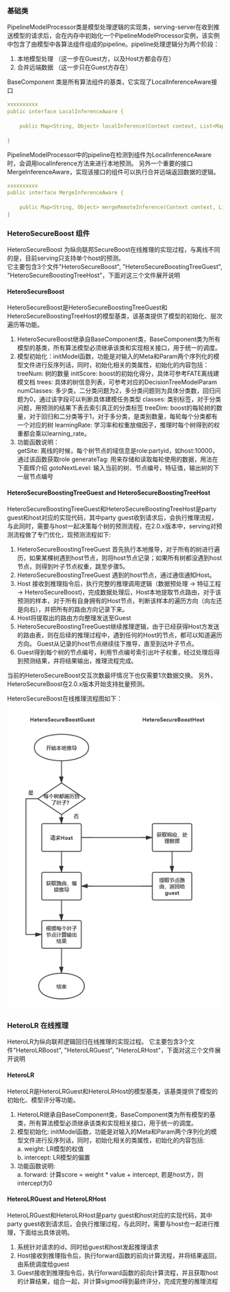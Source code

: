 ### 基础类
PipelineModelProcessor类是模型处理逻辑的实现类，serving-server在收到推送模型的请求后，会在内存中初始化一个PipelineModelProcessor实例，该实例中包含了由模型中各算法组件组成的pipeline。pipeline处理逻辑分为两个阶段：  
1) 本地模型处理 （这一步在Guest方，以及Host方都会存在）  
2) 合并远端数据 （这一步只在Guest方存在）  

BaseComponent 类是所有算法组件的基类，它实现了LocalInferenceAware接口  
```yml
xxxxxxxxxx
public interface LocalInferenceAware {
​
    public Map<String, Object> localInference(Context context, List<Map<String, Object>> input);
​
}
```
PipelineModelProcessor中的pipeline在检测到组件为LocalInferenceAware时，会调用localInference方法来进行本地预测。
另外一个重要的接口MergeInferenceAware，实现该接口的组件可以执行合并远端返回数据的逻辑。  
```yml
xxxxxxxxxx
public interface MergeInferenceAware {
​
    public Map<String, Object> mergeRemoteInference(Context context, List<Map<String, Object>> localData, Map<String, Object> remoteData);
}
```

### HeteroSecureBoost 组件
HeteroSecureBoost 为纵向联邦SecureBoost在线推理的实现过程，与离线不同的是，目前serving只支持单个host的预测。  
它主要包含3个文件"HeteroSecureBoost", "HeteroSecureBoostingTreeGuest", "HeteroSecureBoostingTreeHost"，下面对这三个文件展开说明

#### HeteroSecureBoost
HeteroSecureBoost是HeteroSecureBoostingTreeGuest和HeteroSecureBoostingTreeHost的模型基类，该基类提供了模型的初始化、层次遍历等功能。

1. HeteroSecureBoost继承自BaseComponent类，BaseComponent类为所有模型的基类，所有算法模型必须继承该类和实现相关接口，用于统一的调度。
2. 模型初始化：initModel函数，功能是对输入的Meta和Param两个序列化的模型文件进行反序列话，同时，初始化相关的类属性，初始化的内容包括：  
treeNum: 树的数量
initScore: boost的初始化得分，具体可参考FATE离线建模文档
trees: 具体的树信息列表，可参考对应的DecisionTreeModelParam
numClasses: 多少类，二分类问题为2，多分类问题则为具体分类数，回归问题为0，通过该字段可以判断具体建模任务类型
classes: 类别标签，对于分类问题，用预测的结果下表去索引真正的分类标签
treeDim: boost的每轮树的数量，对于回归和二分类等于1，对于多分类，是类别数量，每轮每个分类都有一个对应的树
learningRate: 学习率和权重放缩因子，推理时每个树得到的权重都会乘以learning_rate。
3. 功能函数说明：  
getSite: 离线的时候，每个树节点的域信息是role:partyid，如host:10000，通过该函数获取role
generateTag: 用来存储和读取每轮使用的数据，用法在下面辉介绍
gotoNextLevel: 输入当前的树、节点编号，特征值，输出树的下一层节点编号  

#### HeteroSecureBoostingTreeGuest and HeteroSecureBoostingTreeHost
HeteroSecureBoostingTreeGuest和HeteroSecureBoostingTreeHost是party guest和host对应的实现代码，其中party guest收到请求后，会执行推理流程，与此同时，需要与host一起决策每个树的预测流程，在2.0.x版本中，serving对预测流程做了专门优化，现预测流程如下:

1. HeteroSecureBoostingTreeGuest 首先执行本地推导，对于所有的树进行遍历，如果某棵树遇到host节点，则将host节点记录；如果所有树都没遇到host节点，则得到叶子节点权重，跳至步骤5。
2. HeteroSecureBoostingTreeGuest 遇到的host节点，通过通信通知Host。
3. Host 接收到推理指令后，执行完整的推理调用逻辑（数据预处理 -> 特征工程 -> HeteroSecureBoost)，完成数据处理后，Host本地提取节点路由，对于该预测的样本，对于所有自身拥有的Host节点，判断该样本的遍历方向（向左还是向右），并把所有的路由方向记录下来。
4. Host将提取出的路由方向整理发送至Guest
5. HeteroSecureBoostingTreeGuest继续推理逻辑，由于已经获得Host方发送的路由表，则在后续的推理过程中，遇到任何的Host的节点，都可以知道遍历方向。 Guest从记录的host节点继续往下推导，直至到达叶子节点。
6. Guest得到每个树的节点编号，利用节点编号索引出叶子权重，经过处理后得到预测结果，并将结果输出，推理流程完成。  

当前的HeteroSecureBoost交互次数最坏情况下也仅需要1次数据交换。
另外，HeteroSecureBoost在2.0.x版本开始支持批量预测。

HeteroSecureBoost在线推理流程图如下：
![inference_flow](../img/inference_flow.jpg)

### HeteroLR 在线推理
HeteroLR为纵向联邦逻辑回归在线推理的实现过程。
它主要包含3个文件"HeteroLRBoost", "HeteroLRGuest", "HeteroLRHost"，下面对这三个文件展开说明
#### HeteroLR
HeteroLR是HeteroLRGuest和HeteroLRHost的模型基类，该基类提供了模型的初始化、模型评分等功能。

1. HeteroLR继承自BaseComponent类，BaseComponent类为所有模型的基类，所有算法模型必须继承该类和实现相关接口，用于统一的调度。
2. 模型初始化: initModel函数，功能是对输入的Meta和Param两个序列化的模型文件进行反序列话，同时，初始化相关的类属性，初始化的内容包括:  
    a. weight: LR模型的权值  
    b. intercept: LR模型的偏置
3. 功能函数说明:  
    a. forward: 计算score = weight * value + intercept, 若是host方，则intercept为0

#### HeteroLRGuest and HeteroLRHost
HeteroLRGuest和HeteroLRHost是party guest和host对应的实现代码，其中party guest收到请求后，会执行推理过程，与此同时，需要与host也一起进行推理，下面给出具体说明。

1. 系统针对请求的id，同时给guest和host发起推理请求
2. Host接收到推理指令后，执行forward函数的前向计算流程，并将结果返回，由系统调度给guest
3. Guest接收到推理指令后，执行forward函数的前向计算流程，并且获取host的计算结果，组合一起，并计算sigmod得到最终评分，完成完整的推理流程  
